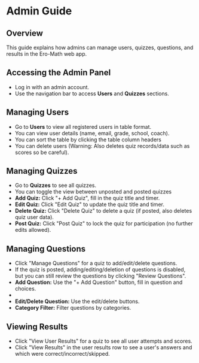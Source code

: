 # Admin Guide

## Overview

This guide explains how admins can manage users, quizzes, questions, and results in the Ero-Math web app.

## Accessing the Admin Panel

-   Log in with an admin account.
-   Use the navigation bar to access **Users** and **Quizzes** sections.

## Managing Users

-   Go to **Users** to view all registered users in table format.
-   You can view user details (name, email, grade, school, coach).
-   You can sort the table by clicking the table column headers
-   You can delete users (Warning: Also deletes quiz records/data such as scores so be careful).

## Managing Quizzes

-   Go to **Quizzes** to see all quizzes.
-   You can toggle the view between unposted and posted quizzes
-   **Add Quiz:** Click "+ Add Quiz", fill in the quiz title and timer.
-   **Edit Quiz:** Click "Edit Quiz" to update the quiz title and timer.
-   **Delete Quiz:** Click "Delete Quiz" to delete a quiz (if posted, also deletes quiz user data).
-   **Post Quiz:** Click "Post Quiz" to lock the quiz for participation (no further edits allowed).

## Managing Questions

-   Click "Manage Questions" for a quiz to add/edit/delete questions.
-   If the quiz is posted, adding/editing/deletion of questions is disabled, but you can still review the questions by clicking "Review Questions".
-   **Add Question:** Use the "+ Add Question" button, fill in question and choices.
-
-   **Edit/Delete Question:** Use the edit/delete buttons.
-   **Category Filter:** Filter questions by categories.

## Viewing Results

-   Click "View User Results" for a quiz to see all user attempts and scores.
-   Click "View Results" in the user results row to see a user's answers and which were correct/incorrect/skipped.
